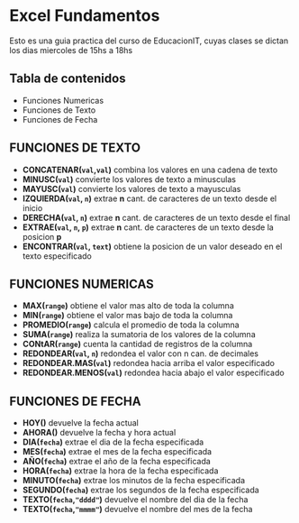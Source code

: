 # Excel Fundamentos

Esto es una guia practica del curso de EducacionIT, cuyas clases se dictan los dias miercoles de 15hs a 18hs

## Tabla de contenidos
* Funciones Numericas
* Funciones de Texto
* Funciones de Fecha

## FUNCIONES DE TEXTO
*	__CONCATENAR(`val`,`val`)__		combina los valores en una cadena de texto
*	__MINUSC(`val`)__		convierte los valores de texto a minusculas
*	__MAYUSC(`val`)__		convierte los valores de texto a mayusculas
*	__IZQUIERDA(`val`, `n`)__		extrae __n__ cant. de caracteres de un texto desde el inicio
*	__DERECHA(`val`, `n`)__		extrae __n__ cant. de caracteres de un texto desde el final
*	__EXTRAE(`val`, `n`, `p`)__	extrae __n__ cant. de caracteres de un texto desde la posicion __p__
*	__ENCONTRAR(`val`, `text`)__	obtiene la posicion de un valor deseado en el texto especificado

## FUNCIONES NUMERICAS
*	__MAX(`range`)__		obtiene el valor mas alto de toda la columna
*	__MIN(`range`)__		obtiene el valor mas bajo de toda la columna
*	__PROMEDIO(`range`)__		calcula el promedio de toda la columna
*	__SUMA(`range`)__		realiza la sumatoria de los valores de la columna
*	__CONtAR(`range`)__		cuenta la cantidad de registros de la columna
*	__REDONDEAR(`val`, `n`)__		redondea el valor con n can. de decimales
*	__REDONDEAR.MAS(`val`)__		redondea hacia arriba el valor especificado
*	__REDONDEAR.MENOS(`val`)__		redondea hacia abajo el valor especificado

## FUNCIONES DE FECHA
*	__HOY()__		devuelve la fecha actual
*	__AHORA()__		devuelve la fecha y hora actual
*	__DIA(`fecha`)__		extrae el dia de la fecha especificada
*	__MES(`fecha`)__		extrae el mes de la fecha especificada
*	__AÑO(`fecha`)__		extrae el año de la fecha especificada
*	__HORA(`fecha`)__		extrae la hora de la fecha especificada
*	__MINUTO(`fecha`)__		extrae los minutos de la fecha especificada
*	__SEGUNDO(`fecha`)__		extrae los segundos de la fecha especificada
*	__TEXTO(`fecha`,`"dddd"`)__		devuelve el nombre del dia de la fecha
*	__TEXTO(`fecha`,`"mmmm"`)__		devuelve el nombre del mes de la fecha
